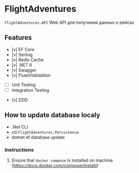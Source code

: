 # FlightAdventures

`FlightAdventures.API` Web API для получения данных о рейсах

## Features
- [v] EF Core
- [v] Serilog
- [v] Redis Cache
- [v] .NET 6
- [v] Swagger
- [v] FluentValidation  
- [ ] Unit Testing
- [ ] Integration Testing
- [v] DDD

## How to update database localy
- .Net CLI
- cd `FlightAdventures.Persistence`
- dotnet ef database update


### Instructions
1. Ensure that `docker compose` is installed on machine (https://docs.docker.com/compose/install/)